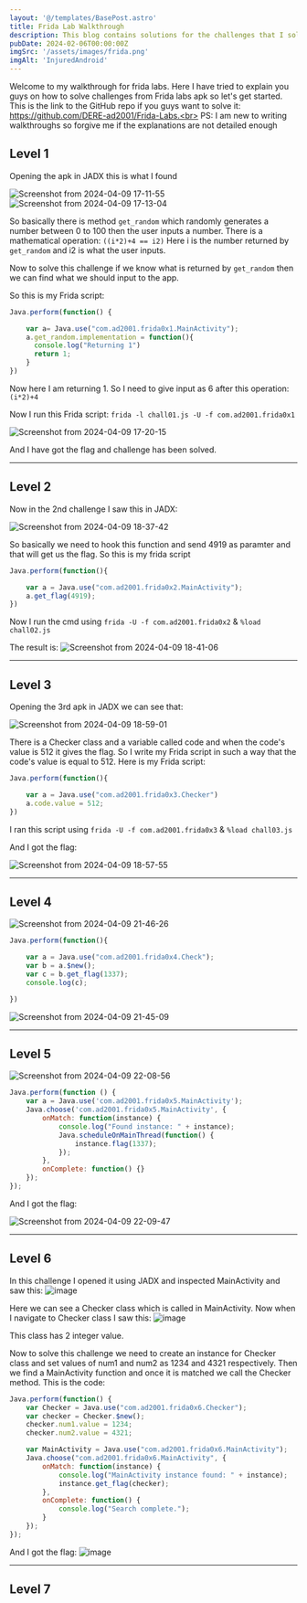 ```yaml
---
layout: '@/templates/BasePost.astro'
title: Frida Lab Walkthrough
description: This blog contains solutions for the challenges that I solved from frida labs.
pubDate: 2024-02-06T00:00:00Z
imgSrc: '/assets/images/frida.png'
imgAlt: 'InjuredAndroid'
---
```


Welcome to my walkthrough for frida labs. Here I have tried to explain you guys on how to solve challenges from Frida labs apk so let's get started.<br>
This is the link to the GitHub repo if you guys want to solve it: https://github.com/DERE-ad2001/Frida-Labs.<br>
PS: I am new to writing walkthroughs so forgive me if the explanations are not detailed enough

## Level 1

Opening the apk in JADX this is what I found

![Screenshot from 2024-04-09 17-11-55](https://github.com/Akhil0202/Akhil0202.github.io/assets/66013822/a37c15ce-d628-4812-af4b-8a9b8cda7d51)
![Screenshot from 2024-04-09 17-13-04](https://github.com/Akhil0202/Akhil0202.github.io/assets/66013822/9bd45c0c-5985-4522-9eb5-cb70f208cbdb)

So basically there is method `get_random` which randomly generates a number between 0 to 100 then the user inputs a number. There is a mathematical operation: `((i*2)+4 == i2)`
Here i is the number returned by `get_random` and i2 is what the user inputs.

Now to solve this challenge if we know what is returned by `get_random` then we can find what we should input to the app.

So this is my Frida script:

```javascript
Java.perform(function() {

    var a= Java.use("com.ad2001.frida0x1.MainActivity");
    a.get_random.implementation = function(){
      console.log("Returning 1")
      return 1;
    }
})
```
Now here I am returning 1. So I need to give input as 6 after this operation: `(i*2)+4`

Now I run this Frida script:
`frida -l chall01.js -U -f com.ad2001.frida0x1`

![Screenshot from 2024-04-09 17-20-15](https://github.com/Akhil0202/Akhil0202.github.io/assets/66013822/c0032d72-5dff-49ec-bfa3-e88b0f8bf21d)

And I have got the flag and challenge has been solved.

---
## Level 2

Now in the 2nd challenge I saw this in JADX:

![Screenshot from 2024-04-09 18-37-42](https://github.com/Akhil0202/Akhil0202.github.io/assets/66013822/4b82f8e6-fd19-475f-a000-ced7d6daf2a6)

So basically we need to hook this function and send 4919 as paramter and that will get us the flag. So this is my frida script

```javascript
Java.perform(function(){

    var a = Java.use("com.ad2001.frida0x2.MainActivity");
    a.get_flag(4919);
})
```
Now I run the cmd using `frida -U -f com.ad2001.frida0x2` & `%load chall02.js`

The result is:
![Screenshot from 2024-04-09 18-41-06](https://github.com/Akhil0202/Akhil0202.github.io/assets/66013822/43f9fe21-2c47-4876-b310-eb3a566cf43b)

---

## Level 3

Opening the 3rd apk in JADX we can see that:

![Screenshot from 2024-04-09 18-59-01](https://github.com/Akhil0202/Akhil0202.github.io/assets/66013822/25ad3c8b-6b1f-4a4b-b5b6-277a8e043099)

There is a Checker class and a variable called code and when the code's value is 512 it gives the flag. So I write my Frida script in such a way that the code's value is equal to 512. Here is my Frida script:

```javascript
Java.perform(function(){

    var a = Java.use("com.ad2001.frida0x3.Checker")
    a.code.value = 512;
})
```
I ran this script using `frida -U -f com.ad2001.frida0x3` & `%load chall03.js`

And I got the flag:

![Screenshot from 2024-04-09 18-57-55](https://github.com/Akhil0202/Akhil0202.github.io/assets/66013822/fbe896a9-5077-46f7-8578-5b2c9dc0a013)

--- 

## Level 4

![Screenshot from 2024-04-09 21-46-26](https://github.com/Akhil0202/Akhil0202.github.io/assets/66013822/d7bb01de-8edd-47cf-8540-93f92faa58fd)

```javascript
Java.perform(function(){

    var a = Java.use("com.ad2001.frida0x4.Check");
    var b = a.$new();
    var c = b.get_flag(1337);
    console.log(c);

})
```

![Screenshot from 2024-04-09 21-45-09](https://github.com/Akhil0202/Akhil0202.github.io/assets/66013822/93e4a0fb-07f4-45cb-9977-7b0f3d3cd373)

---

## Level 5

![Screenshot from 2024-04-09 22-08-56](https://github.com/Akhil0202/Akhil0202.github.io/assets/66013822/6f48834c-8f06-4f40-b2ef-a1e4dc56dabe)

```javascript
Java.perform(function () {
    var a = Java.use('com.ad2001.frida0x5.MainActivity');
    Java.choose('com.ad2001.frida0x5.MainActivity', {
        onMatch: function(instance) {
            console.log("Found instance: " + instance);
            Java.scheduleOnMainThread(function() {
                instance.flag(1337);
            });
        },
        onComplete: function() {}
    });
});
```

And I got the flag:

![Screenshot from 2024-04-09 22-09-47](https://github.com/Akhil0202/Akhil0202.github.io/assets/66013822/660ca8bc-1b9c-45b0-89e2-7e5f4ef3f5c0)

---

## Level 6

In this challenge I opened it using JADX and inspected MainActivity and saw this:
![image](https://github.com/Akhil0202/Akhil0202.github.io/assets/66013822/b0a98850-c704-4453-abfc-e2bf8125ba5c)

Here we can see a Checker class which is called in MainActivity. Now when I navigate to Checker class I saw this:
![image](https://github.com/Akhil0202/Akhil0202.github.io/assets/66013822/59c19555-017e-4915-a6a3-e45452c93cb9)

This class has 2 integer value.

Now to solve this challenge we need to create an instance for Checker class and set values of num1 and num2 as 1234 and 4321 respectively. Then we find a MainActivity function and once it is matched we call the Checker method. This is the code:

```javascript
Java.perform(function() {
    var Checker = Java.use("com.ad2001.frida0x6.Checker");
    var checker = Checker.$new();
    checker.num1.value = 1234;
    checker.num2.value = 4321;

    var MainActivity = Java.use("com.ad2001.frida0x6.MainActivity");
    Java.choose("com.ad2001.frida0x6.MainActivity", {
        onMatch: function(instance) {
            console.log("MainActivity instance found: " + instance);
            instance.get_flag(checker);
        },
        onComplete: function() {
            console.log("Search complete.");
        }
    });
});
```

And I got the flag:
![image](https://github.com/Akhil0202/Akhil0202.github.io/assets/66013822/b2fd2209-1f5c-42b0-a680-71066714dc60)

---

## Level 7
